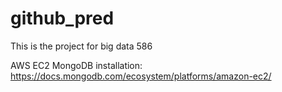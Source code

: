 # github_pred

This is the project for big data 586

AWS EC2 MongoDB installation:
https://docs.mongodb.com/ecosystem/platforms/amazon-ec2/

